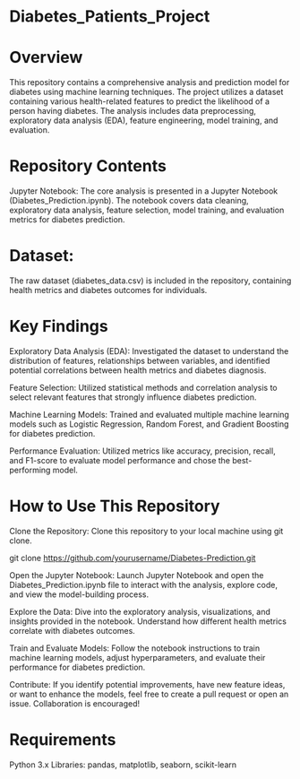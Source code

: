 # Diabetes_Patients_Project

# Overview
This repository contains a comprehensive analysis and prediction model for diabetes using machine learning techniques. The project utilizes a dataset containing various health-related features to predict the likelihood of a person having diabetes. The analysis includes data preprocessing, exploratory data analysis (EDA), feature engineering, model training, and evaluation.

# Repository Contents
Jupyter Notebook: The core analysis is presented in a Jupyter Notebook (Diabetes_Prediction.ipynb). The notebook covers data cleaning, exploratory data analysis, feature selection, model training, and evaluation metrics for diabetes prediction.

# Dataset:
The raw dataset (diabetes_data.csv) is included in the repository, containing health metrics and diabetes outcomes for individuals.

# Key Findings
Exploratory Data Analysis (EDA): Investigated the dataset to understand the distribution of features, relationships between variables, and identified potential correlations between health metrics and diabetes diagnosis.

Feature Selection: Utilized statistical methods and correlation analysis to select relevant features that strongly influence diabetes prediction.

Machine Learning Models: Trained and evaluated multiple machine learning models such as Logistic Regression, Random Forest, and Gradient Boosting for diabetes prediction.

Performance Evaluation: Utilized metrics like accuracy, precision, recall, and F1-score to evaluate model performance and chose the best-performing model.

# How to Use This Repository
Clone the Repository: Clone this repository to your local machine using git clone.

git clone https://github.com/yourusername/Diabetes-Prediction.git

Open the Jupyter Notebook: Launch Jupyter Notebook and open the Diabetes_Prediction.ipynb file to interact with the analysis, explore code, and view the model-building process.

Explore the Data: Dive into the exploratory analysis, visualizations, and insights provided in the notebook. Understand how different health metrics correlate with diabetes outcomes.

Train and Evaluate Models: Follow the notebook instructions to train machine learning models, adjust hyperparameters, and evaluate their performance for diabetes prediction.

Contribute: If you identify potential improvements, have new feature ideas, or want to enhance the models, feel free to create a pull request or open an issue. Collaboration is encouraged!

# Requirements
Python 3.x
Libraries: pandas, matplotlib, seaborn, scikit-learn

